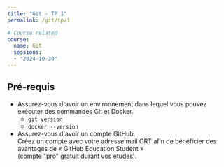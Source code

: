 ```yaml
---
title: "Git - TP 1"
permalink: /git/tp/1

# Course related
course:
  name: Git
  sessions:
  - "2024-10-30"
---
```


## Pré-requis

* Assurez-vous d'avoir un environnement dans lequel vous pouvez exécuter des commandes Git et Docker.
  - `git version`
  - `docker --version`
* Assurez-vous d'avoir un compte GitHub.
<br>Créez un compte avec votre adresse mail ORT afin de bénéficier des avantages de « GitHub Education Student »
<br>(compte "pro" gratuit durant vos études).
